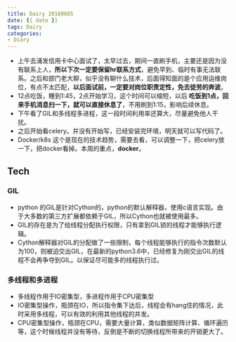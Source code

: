 ```yaml
---
title: Dairy 20180605
date: {{ date }}
tags: Dairy
categories: 
- Diary
---
```



- 上午去浦发信用卡中心面试了，太早过去，期间一直刷手机，主要还是因为没有联系上人，**所以下次一定要保留hr联系方式**，避免早到、临时有事无法联系。之后和部门老大聊，似乎没有聊什么技术，后面得知面的是个应用运维岗位，有点不太匹配，**以后面试前，一定要对岗位职责定性，免去徒劳的奔波**。
- 12点吃饭，睡到1:45，2点开始学习，这个时间可以缩短，以后 **吃饭到1点，回来手机消息扫一下，就可以直接休息了**，不用刷到1:15，影响后续休息。
- 下午看了GIL和多线程多进程，这一段时间利用率还算大，尽量避免他人干扰。
- 之后开始看celery。并没有开始写，已经安装完环境，明天就可以写代码了。
- Docker/k8s 这个是现在的技术趋势，需要去看，可以调整一下，把celery放一下，把docker看掉。本周的重点，**docker**。

<!-- more -->

## Tech
### GIL
- python 的GIL是针对Cython的，python的默认解释器，使用c语言实现。由于大多数的第三方扩展都依赖于GIL，所以Cython也就被使用最多。
- GIL的存在是为了给线程分配执行权限，只有拿到GIL锁的线程才能够执行逻辑。
- Cython解释器对GIL的分配做了一些限制，每个线程能够执行的指令次数默认为100，则被迫交出GIL，在最新的python3.6中，已经修复为刚交出GIL的线程不会再争夺到GIL。以保证尽可能多的线程执行过。

### 多线程和多进程
- 多线程作用于IO密集型，多进程作用于CPU密集型
- IO密集型操作，瓶颈在IO，所以指令集下达后，线程会有hang住的情况，此时采用多线程，可以有效的利用其他线程的并发。
- CPU密集型操作，瓶颈在CPU，需要大量计算，类似数据矩阵计算、循环遍历等，这个时候线程并没有等待，反倒是不断的切换线程所带来的开销更大了。
